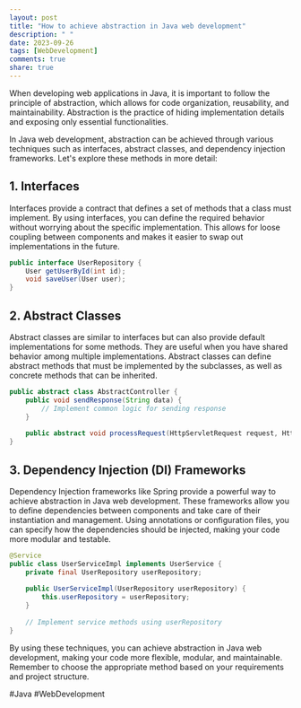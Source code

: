 ```yaml
---
layout: post
title: "How to achieve abstraction in Java web development"
description: " "
date: 2023-09-26
tags: [WebDevelopment]
comments: true
share: true
---
```


When developing web applications in Java, it is important to follow the principle of abstraction, which allows for code organization, reusability, and maintainability. Abstraction is the practice of hiding implementation details and exposing only essential functionalities.

In Java web development, abstraction can be achieved through various techniques such as interfaces, abstract classes, and dependency injection frameworks. Let's explore these methods in more detail:

## 1. Interfaces
Interfaces provide a contract that defines a set of methods that a class must implement. By using interfaces, you can define the required behavior without worrying about the specific implementation. This allows for loose coupling between components and makes it easier to swap out implementations in the future.

```java
public interface UserRepository {
    User getUserById(int id);
    void saveUser(User user);
}
```

## 2. Abstract Classes
Abstract classes are similar to interfaces but can also provide default implementations for some methods. They are useful when you have shared behavior among multiple implementations. Abstract classes can define abstract methods that must be implemented by the subclasses, as well as concrete methods that can be inherited.

```java
public abstract class AbstractController {
    public void sendResponse(String data) {
        // Implement common logic for sending response
    }
    
    public abstract void processRequest(HttpServletRequest request, HttpServletResponse response);
}
```

## 3. Dependency Injection (DI) Frameworks
Dependency Injection frameworks like Spring provide a powerful way to achieve abstraction in Java web development. These frameworks allow you to define dependencies between components and take care of their instantiation and management. Using annotations or configuration files, you can specify how the dependencies should be injected, making your code more modular and testable.

```java
@Service
public class UserServiceImpl implements UserService {
    private final UserRepository userRepository;
    
    public UserServiceImpl(UserRepository userRepository) {
        this.userRepository = userRepository;
    }
    
    // Implement service methods using userRepository
}
```

By using these techniques, you can achieve abstraction in Java web development, making your code more flexible, modular, and maintainable. Remember to choose the appropriate method based on your requirements and project structure.

#Java #WebDevelopment